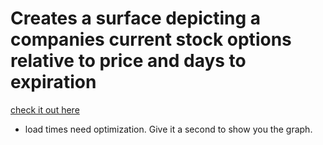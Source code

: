 # Creates a surface depicting a companies current stock options relative to price and days to expiration

[check it out here](https://jordanbeth.shinyapps.io/optionsanalyzer/)

* load times need optimization. Give it a second to show you the graph.
